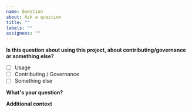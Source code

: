 ```yaml
---
name: Question
about: Ask a question
title: ""
labels: ""
assignees: ""
---
```


**Is this question about using this project, about contributing/governance or something else?**
<!-- To report a bug or request a feature, please use the other templates provided.
Select one of the following: -->

- [ ] Usage
- [ ] Contributing / Governance
- [ ] Something else

**What's your question?**
<!-- Fire away. -->



**Additional context**
<!-- Add any other context, screenshots or code here. -->


